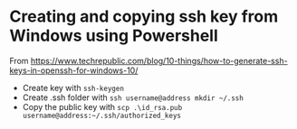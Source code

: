 # Creating and copying ssh key from Windows using Powershell
From https://www.techrepublic.com/blog/10-things/how-to-generate-ssh-keys-in-openssh-for-windows-10/

- Create key with `ssh-keygen`
- Create .ssh folder with `ssh username@address mkdir ~/.ssh`
- Copy the public key with `scp .\id_rsa.pub username@address:~/.ssh/authorized_keys`